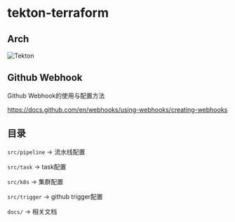 # tekton-terraform

## Arch

![Tekton](https://github.com/cloudnative-automation/tekton-terraform/assets/14286229/500327e0-15bd-4e71-b06c-d371eaa23418)

## Github Webhook

Github Webhook的使用与配置方法

https://docs.github.com/en/webhooks/using-webhooks/creating-webhooks

## 目录

`src/pipeline` -> 流水线配置

`src/task` -> task配置

`src/k8s` -> 集群配置

`src/trigger` -> github trigger配置

`docs/` -> 相关文档